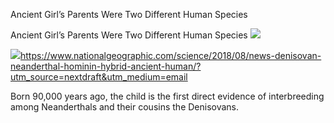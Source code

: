 Ancient Girl’s Parents Were Two Different Human Species

Ancient Girl’s Parents Were Two Different Human Species
![](../_resources/ae2f4ed6b719bf1b2c6f29464420f752.png)

![](../_resources/3e03e3f20d4c5a3c5fdacf83672b9a8a.png)https://www.nationalgeographic.com/science/2018/08/news-denisovan-neanderthal-hominin-hybrid-ancient-human/?utm_source=nextdraft&utm_medium=email

Born 90,000 years ago, the child is the first direct evidence of interbreeding among Neanderthals and their cousins the Denisovans.